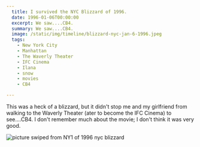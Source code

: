 ```yaml
---
  title: I survived the NYC Blizzard of 1996.
  date: 1996-01-06T00:00:00
  excerpt: We saw....CB4.
  summary: We saw....CB4.
  image: /static/img/timeline/blizzard-nyc-jan-6-1996.jpeg
  tags:
    - New York City
    - Manhattan
    - The Waverly Theater
    - IFC Cinema
    - Ilana
    - snow
    - movies
    - CB4

---
```


 This was a heck of a blizzard, but it didn't stop me and my girlfriend from walking to the Waverly Theater (ater to become the IFC Cinema) to see....CB4.
 I don't remember much about the movie; I don't think it was very good.

  ![picture swiped from NY1 of 1996 nyc blizzard](/static/img/timeline/blizzard-nyc-jan-6-1996.jpeg)


  